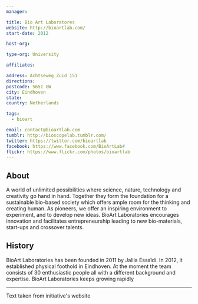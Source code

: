 ```yaml
---
manager:

title: Bio Art Laboratores
website: http://bioartlab.com/
start-date: 2012

host-org:

type-org: University

affiliates:

address: Achtseweg Zuid 151
directions:
postcode: 5651 GW
city: Eindhoven
state:
country: Netherlands

tags:
  - bioart

email: contact@bioartlab.com
tumblr: http://bioscopelab.tumblr.com/
twitter: https://twitter.com/bioartlab
facebook: https://www.facebook.com/BioArtLab#
flickr: https://www.flickr.com/photos/bioartlab
---
```


## About
A world of unlimited possibilities where science, nature, technology and creativity go hand in hand. Together they form the foundation for a sustainable bio-based society which offers ample room for the thinking and creating human.
As pioneers, we offer an inspiring environment to experiment, and to develop new ideas. BioArt Laboratories encourages innovation and facilitates entrepreneurship leading to new bio-materials, start-ups and crossover talents.
## History
BioArt Laboratories has been founded in 2011 by Jalila Essaïdi. In 2012, it established physical foothold in Eindhoven.
At the moment the team consists of 30 enthusiastic people all with a different background and expertise. BioArt Laboratories keeps growing rapidly

---
Text taken from initiative's website
